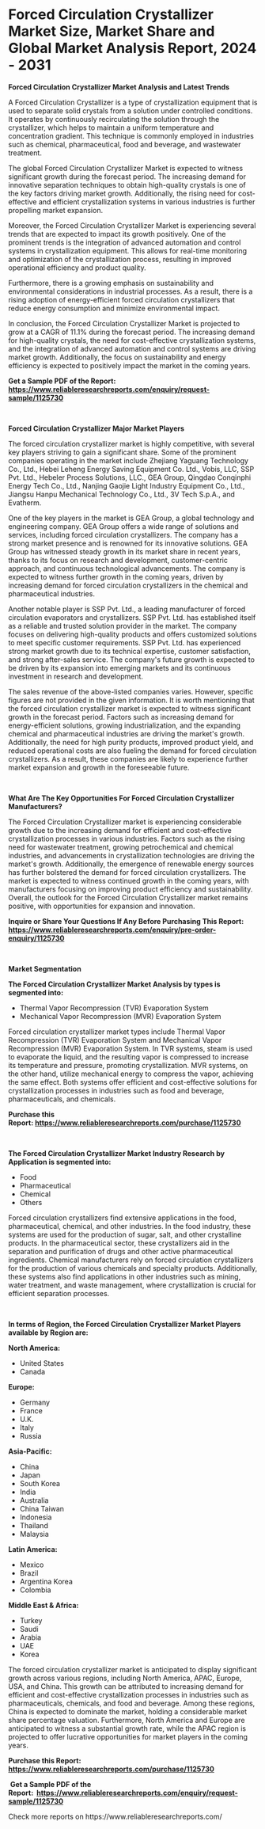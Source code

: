 <p><h1>Forced Circulation Crystallizer Market Size, Market Share and Global Market Analysis Report, 2024 - 2031</h1></p><p><strong>Forced Circulation Crystallizer Market Analysis and Latest Trends</strong></p>
<p><p>A Forced Circulation Crystallizer is a type of crystallization equipment that is used to separate solid crystals from a solution under controlled conditions. It operates by continuously recirculating the solution through the crystallizer, which helps to maintain a uniform temperature and concentration gradient. This technique is commonly employed in industries such as chemical, pharmaceutical, food and beverage, and wastewater treatment.</p><p>The global Forced Circulation Crystallizer Market is expected to witness significant growth during the forecast period. The increasing demand for innovative separation techniques to obtain high-quality crystals is one of the key factors driving market growth. Additionally, the rising need for cost-effective and efficient crystallization systems in various industries is further propelling market expansion.</p><p>Moreover, the Forced Circulation Crystallizer Market is experiencing several trends that are expected to impact its growth positively. One of the prominent trends is the integration of advanced automation and control systems in crystallization equipment. This allows for real-time monitoring and optimization of the crystallization process, resulting in improved operational efficiency and product quality.</p><p>Furthermore, there is a growing emphasis on sustainability and environmental considerations in industrial processes. As a result, there is a rising adoption of energy-efficient forced circulation crystallizers that reduce energy consumption and minimize environmental impact.</p><p>In conclusion, the Forced Circulation Crystallizer Market is projected to grow at a CAGR of 11.1% during the forecast period. The increasing demand for high-quality crystals, the need for cost-effective crystallization systems, and the integration of advanced automation and control systems are driving market growth. Additionally, the focus on sustainability and energy efficiency is expected to positively impact the market in the coming years.</p></p>
<p><strong>Get a Sample PDF of the Report:&nbsp; <a href="https://www.reliableresearchreports.com/enquiry/request-sample/1125730">https://www.reliableresearchreports.com/enquiry/request-sample/1125730</a></strong></p>
<p>&nbsp;</p>
<p><strong>Forced Circulation Crystallizer Major Market Players</strong></p>
<p><p>The forced circulation crystallizer market is highly competitive, with several key players striving to gain a significant share. Some of the prominent companies operating in the market include Zhejiang Yaguang Technology Co., Ltd., Hebei Leheng Energy Saving Equipment Co. Ltd., Vobis, LLC, SSP Pvt. Ltd., Hebeler Process Solutions, LLC., GEA Group, Qingdao Conqinphi Energy Tech Co., Ltd., Nanjing Gaojie Light Industry Equipment Co., Ltd., Jiangsu Hanpu Mechanical Technology Co., Ltd., 3V Tech S.p.A., and Evatherm.</p><p>One of the key players in the market is GEA Group, a global technology and engineering company. GEA Group offers a wide range of solutions and services, including forced circulation crystallizers. The company has a strong market presence and is renowned for its innovative solutions. GEA Group has witnessed steady growth in its market share in recent years, thanks to its focus on research and development, customer-centric approach, and continuous technological advancements. The company is expected to witness further growth in the coming years, driven by increasing demand for forced circulation crystallizers in the chemical and pharmaceutical industries.</p><p>Another notable player is SSP Pvt. Ltd., a leading manufacturer of forced circulation evaporators and crystallizers. SSP Pvt. Ltd. has established itself as a reliable and trusted solution provider in the market. The company focuses on delivering high-quality products and offers customized solutions to meet specific customer requirements. SSP Pvt. Ltd. has experienced strong market growth due to its technical expertise, customer satisfaction, and strong after-sales service. The company's future growth is expected to be driven by its expansion into emerging markets and its continuous investment in research and development.</p><p>The sales revenue of the above-listed companies varies. However, specific figures are not provided in the given information. It is worth mentioning that the forced circulation crystallizer market is expected to witness significant growth in the forecast period. Factors such as increasing demand for energy-efficient solutions, growing industrialization, and the expanding chemical and pharmaceutical industries are driving the market's growth. Additionally, the need for high purity products, improved product yield, and reduced operational costs are also fueling the demand for forced circulation crystallizers. As a result, these companies are likely to experience further market expansion and growth in the foreseeable future.</p></p>
<p>&nbsp;</p>
<p><strong>What Are The Key Opportunities For Forced Circulation Crystallizer Manufacturers?</strong></p>
<p><p>The Forced Circulation Crystallizer market is experiencing considerable growth due to the increasing demand for efficient and cost-effective crystallization processes in various industries. Factors such as the rising need for wastewater treatment, growing petrochemical and chemical industries, and advancements in crystallization technologies are driving the market's growth. Additionally, the emergence of renewable energy sources has further bolstered the demand for forced circulation crystallizers. The market is expected to witness continued growth in the coming years, with manufacturers focusing on improving product efficiency and sustainability. Overall, the outlook for the Forced Circulation Crystallizer market remains positive, with opportunities for expansion and innovation.</p></p>
<p><strong>Inquire or Share Your Questions If Any Before Purchasing This Report: <a href="https://www.reliableresearchreports.com/enquiry/pre-order-enquiry/1125730">https://www.reliableresearchreports.com/enquiry/pre-order-enquiry/1125730</a></strong></p>
<p>&nbsp;</p>
<p><strong>Market Segmentation</strong></p>
<p><strong>The Forced Circulation Crystallizer Market Analysis by types is segmented into:</strong></p>
<p><ul><li>Thermal Vapor Recompression (TVR) Evaporation System</li><li>Mechanical Vapor Recompression (MVR) Evaporation System</li></ul></p>
<p><p>Forced circulation crystallizer market types include Thermal Vapor Recompression (TVR) Evaporation System and Mechanical Vapor Recompression (MVR) Evaporation System. In TVR systems, steam is used to evaporate the liquid, and the resulting vapor is compressed to increase its temperature and pressure, promoting crystallization. MVR systems, on the other hand, utilize mechanical energy to compress the vapor, achieving the same effect. Both systems offer efficient and cost-effective solutions for crystallization processes in industries such as food and beverage, pharmaceuticals, and chemicals.</p></p>
<p><strong>Purchase this Report:&nbsp;<a href="https://www.reliableresearchreports.com/purchase/1125730">https://www.reliableresearchreports.com/purchase/1125730</a></strong></p>
<p>&nbsp;</p>
<p><strong>The Forced Circulation Crystallizer Market Industry Research by Application is segmented into:</strong></p>
<p><ul><li>Food</li><li>Pharmaceutical</li><li>Chemical</li><li>Others</li></ul></p>
<p><p>Forced circulation crystallizers find extensive applications in the food, pharmaceutical, chemical, and other industries. In the food industry, these systems are used for the production of sugar, salt, and other crystalline products. In the pharmaceutical sector, these crystallizers aid in the separation and purification of drugs and other active pharmaceutical ingredients. Chemical manufacturers rely on forced circulation crystallizers for the production of various chemicals and specialty products. Additionally, these systems also find applications in other industries such as mining, water treatment, and waste management, where crystallization is crucial for efficient separation processes.</p></p>
<p>&nbsp;</p>
<p><strong>In terms of Region, the Forced Circulation Crystallizer Market Players available by Region are:</strong></p>
<p>
    <p> <strong> North America: </strong>
        <ul>
            <li>United States</li>
            <li>Canada</li>
        </ul>
        </p> 
    <p> <strong> Europe: </strong>
        <ul>
            <li>Germany</li>
            <li>France</li>
            <li>U.K.</li>
            <li>Italy</li>
            <li>Russia</li>
        </ul>
        </p> 
    <p> <strong> Asia-Pacific: </strong>
        <ul>
            <li>China</li>
            <li>Japan</li>
            <li>South Korea</li>
            <li>India</li>
            <li>Australia</li>
            <li>China Taiwan</li>
            <li>Indonesia</li>
            <li>Thailand</li>
            <li>Malaysia</li>
        </ul>
        </p> 
    <p> <strong> Latin America: </strong>
        <ul>
            <li>Mexico</li>
            <li>Brazil</li>
            <li>Argentina Korea</li>
            <li>Colombia</li>
        </ul>
        </p> 
    <p> <strong> Middle East & Africa: </strong>
        <ul>
            <li>Turkey</li>
            <li>Saudi</li>
            <li>Arabia</li>
            <li>UAE</li>
            <li>Korea</li>
        </ul>
    </p>
    </p>
<p><p>The forced circulation crystallizer market is anticipated to display significant growth across various regions, including North America, APAC, Europe, USA, and China. This growth can be attributed to increasing demand for efficient and cost-effective crystallization processes in industries such as pharmaceuticals, chemicals, and food and beverage. Among these regions, China is expected to dominate the market, holding a considerable market share percentage valuation. Furthermore, North America and Europe are anticipated to witness a substantial growth rate, while the APAC region is projected to offer lucrative opportunities for market players in the coming years.</p></p>
<p><strong>Purchase this Report: <a href="https://www.reliableresearchreports.com/purchase/1125730">https://www.reliableresearchreports.com/purchase/1125730</a></strong></p>
<p>&nbsp;<strong>Get a Sample PDF of the Report:&nbsp;&nbsp;<a href="https://www.reliableresearchreports.com/enquiry/request-sample/1125730">https://www.reliableresearchreports.com/enquiry/request-sample/1125730</a></strong></p>
<p><strong></strong></p>
<p>Check more reports on https://www.reliableresearchreports.com/</p>